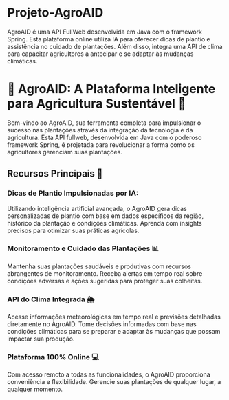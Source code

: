 # Projeto-AgroAID
AgroAID é uma API FullWeb desenvolvida em Java com o framework Spring. Esta plataforma online utiliza IA para oferecer dicas de plantio e assistência no cuidado de plantações. Além disso, integra uma API de clima para capacitar agricultores a antecipar e se adaptar às mudanças climáticas.

# 🌾 AgroAID: A Plataforma Inteligente para Agricultura Sustentável 🚜

Bem-vindo ao AgroAID, sua ferramenta completa para impulsionar o sucesso nas plantações através da integração da tecnologia e da agricultura. Esta API fullweb, desenvolvida em Java com o poderoso framework Spring, é projetada para revolucionar a forma como os agricultores gerenciam suas plantações.

## Recursos Principais 🌱

### Dicas de Plantio Impulsionadas por IA:
Utilizando inteligência artificial avançada, o AgroAID gera dicas personalizadas de plantio com base em dados específicos da região, histórico da plantação e condições climáticas. Aprenda com insights precisos para otimizar suas práticas agrícolas.

### Monitoramento e Cuidado das Plantações 📊
Mantenha suas plantações saudáveis e produtivas com recursos abrangentes de monitoramento. Receba alertas em tempo real sobre condições adversas e ações sugeridas para proteger suas colheitas.

### API do Clima Integrada 🌦️
Acesse informações meteorológicas em tempo real e previsões detalhadas diretamente no AgroAID. Tome decisões informadas com base nas condições climáticas para se preparar e adaptar às mudanças que possam impactar sua produção.

### Plataforma 100% Online 💻
Com acesso remoto a todas as funcionalidades, o AgroAID proporciona conveniência e flexibilidade. Gerencie suas plantações de qualquer lugar, a qualquer momento.
